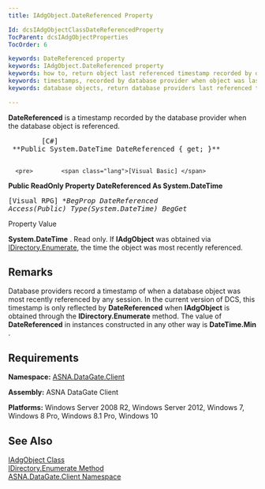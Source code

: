 ```yaml
---
title: IAdgObject.DateReferenced Property

Id: dcsIAdgObjectClassDateReferencedProperty
TocParent: dcsIAdgObjectProperties
TocOrder: 6

keywords: DateReferenced property
keywords: IAdgObject.DateReferenced property
keywords: how to, return object last referenced timestamp recorded by database provider
keywords: timestamps, recorded by database provider when object was last referenced
keywords: database objects, return database providers last referenced timestamp

---
```


**DateReferenced** is a timestamp recorded by the database provider when the database object is referenced.
<pre>        <span class="lang">[C#]</span>
 **Public System.DateTime DateReferenced { get; }** 
      </pre>
      <pre>        <span class="lang">[Visual Basic] </span>
 **Public ReadOnly Property DateReferenced As System.DateTime** 
      </pre>
      <pre class="prettyprint">
        <span class="lang">[Visual RPG]</span>
 **BegProp DateReferenced Access(*Public) Type(System.DateTime)
   BegGet** 
      </pre>

Property Value <p> **System.DateTime** . Read only. If **IAdgObject** was obtained via [IDirectory.Enumerate](idirectory-class-enumerate-method.html), the time the object was most recently referenced. 
## Remarks

Database providers record a timestamp of when a database object was most recently referenced by any session. In the current version of DCS, this timestamp is only reflected by **DateReferenced** when **IAdgObject** is obtained through the **IDirectory.Enumerate** method. The value of **DateReferenced** in instances constructed in any other way is **DateTime.Min** .
## Requirements

**Namespace:** [ASNA.DataGate.Client](datagate-client-namespace.html) 

**Assembly:** ASNA DataGate Client

**Platforms:** Windows Server 2008 R2, Windows Server 2012, Windows 7, Windows 8 Pro, Windows 8.1 Pro, Windows 10
## See Also


[IAdgObject Class](iadg-object-class.html)
      <br />
[IDirectory.Enumerate Method](idirectory-class-enumerate-method.html)
      <br />
[ASNA.DataGate.Client Namespace](datagate-client-namespace.html)

